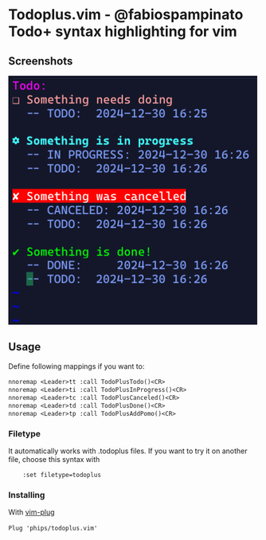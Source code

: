 # Todoplus.vim - @fabiospampinato Todo+ syntax highlighting for vim

## Screenshots

![screenshot](example/todoplus.jpg)

## Usage

Define following mappings if you want to:

```vim
nnoremap <Leader>tt :call TodoPlusTodo()<CR>
nnoremap <Leader>ti :call TodoPlusInProgress()<CR>
nnoremap <Leader>tc :call TodoPlusCanceled()<CR>
nnoremap <Leader>td :call TodoPlusDone()<CR>
nnoremap <Leader>tp :call TodoPlusAddPomo()<CR>
```

### Filetype

It automatically works with .todoplus files. If you want to try it on another
file, choose this syntax with

        :set filetype=todoplus

### Installing

With [vim-plug](https://github.com/junegunn/vim-plug)

`Plug 'phips/todoplus.vim'`
